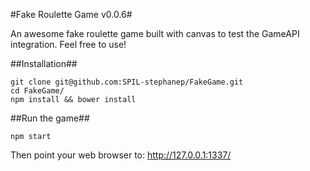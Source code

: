 #Fake Roulette Game v0.0.6#

An awesome fake roulette game built with canvas to test the GameAPI integration.
Feel free to use!

##Installation##

    git clone git@github.com:SPIL-stephanep/FakeGame.git
    cd FakeGame/
    npm install && bower install

##Run the game##

    npm start

Then point your web browser to: http://127.0.0.1:1337/
